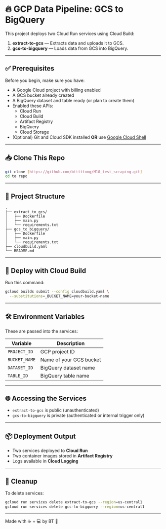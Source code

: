 # 🔥 GCP Data Pipeline: GCS to BigQuery

This project deploys two Cloud Run services using Cloud Build:
1. **extract-to-gcs** — Extracts data and uploads it to GCS.
2. **gcs-to-bigquery** — Loads data from GCS into BigQuery.

---

## ✅ Prerequisites

Before you begin, make sure you have:

- A Google Cloud project with billing enabled
- A GCS bucket already created
- A BigQuery dataset and table ready (or plan to create them)
- Enabled these APIs:
  - Cloud Run
  - Cloud Build
  - Artifact Registry
  - BigQuery
  - Cloud Storage
- (Optional) Git and Cloud SDK installed **OR** use [Google Cloud Shell](https://shell.cloud.google.com)

---

## 📥 Clone This Repo

```bash
git clone [https://github.com/btttttong/M10_test_scraping.git]
cd to repo
```

---

## 📁 Project Structure

```
.
├── extract_to_gcs/
│   ├── Dockerfile
│   ├── main.py
│   └── requirements.txt
├── gcs_to_bigquery/
│   ├── Dockerfile
│   ├── main.py
│   └── requirements.txt
├── cloudbuild.yaml
└── README.md
```

---

## 🚀 Deploy with Cloud Build

Run this command:

```bash
gcloud builds submit --config cloudbuild.yaml \
  --substitutions=_BUCKET_NAME=your-bucket-name
```

---

## 🛠️ Environment Variables

These are passed into the services:

| Variable      | Description                         |
|---------------|-------------------------------------|
| `PROJECT_ID`  | GCP project ID                      |
| `BUCKET_NAME` | Name of your GCS bucket             |
| `DATASET_ID`  | BigQuery dataset name               |
| `TABLE_ID`    | BigQuery table name                 |

---

## 🌐 Accessing the Services

- `extract-to-gcs` is public (unauthenticated)
- `gcs-to-bigquery` is private (authenticated or internal trigger only)

---

## 📦 Deployment Output

- Two services deployed to **Cloud Run**
- Two container images stored in **Artifact Registry**
- Logs available in **Cloud Logging**

---

## 🧽 Cleanup

To delete services:

```bash
gcloud run services delete extract-to-gcs --region=us-central1
gcloud run services delete gcs-to-bigquery --region=us-central1
```

---

Made with ☕ + 💻 by BT 💖
